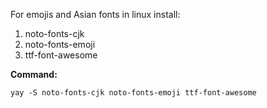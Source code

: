 For emojis and Asian fonts in linux install:

1. noto-fonts-cjk
2. noto-fonts-emoji
3. ttf-font-awesome

**Command:**

```
yay -S noto-fonts-cjk noto-fonts-emoji ttf-font-awesome
```

